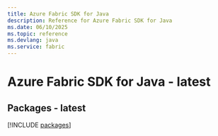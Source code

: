 ```yaml
---
title: Azure Fabric SDK for Java
description: Reference for Azure Fabric SDK for Java
ms.date: 06/10/2025
ms.topic: reference
ms.devlang: java
ms.service: fabric
---
```

# Azure Fabric SDK for Java - latest
## Packages - latest
[!INCLUDE [packages](fabric-index.md)]